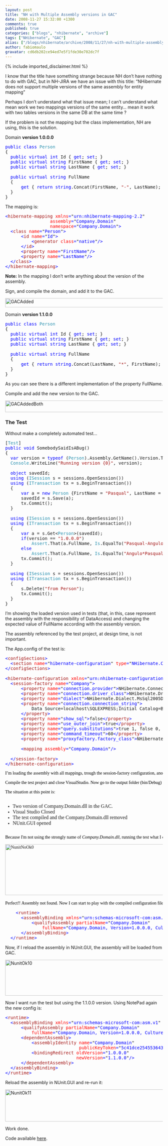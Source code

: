 ```yaml
---
layout: post
title: "NH with Multiple Assembly versions in GAC"
date: 2008-11-27 15:32:00 +1300
comments: true
published: true
categories: ["blogs", "nhibernate", "archive"]
tags: ["NHibernate", "GAC"]
alias: ["/blogs/nhibernate/archive/2008/11/27/nh-with-multiple-assembly-versions-in-gac.aspx"]
author: fabiomaulo
gravatar: cd6db202ce94ed7e5f1fde30e702dc7f
---
```

{% include imported_disclaimer.html %}
<p>I know that the title have something strange because NH don&rsquo;t have nothing to do with GAC, but in NH-JIRA we have an issue with this title: &ldquo;NHibernate does not support multiple versions of the same assembly for entity mapping&rdquo;</p>
<p>Perhaps I don&rsquo;t understand what that issue mean; I can&rsquo;t understand what mean work we two mappings versions of the same entity&hellip; mean it work with two tables versions in the same DB at the same time ?</p>
<p>If the problem is not the mapping but the class implementation, NH are using, this is the solution.</p>
<p>Domain <strong>version 1.0.0.0</strong></p>
<pre class="code"><span style="color: blue">public class </span><span style="color: #2b91af">Person<br /></span>{<br />  <span style="color: blue">public virtual int </span>Id { <span style="color: blue">get</span>; <span style="color: blue">set</span>; }<br />  <span style="color: blue">public virtual string </span>FirstName { <span style="color: blue">get</span>; <span style="color: blue">set</span>; }<br />  <span style="color: blue">public virtual string </span>LastName { <span style="color: blue">get</span>; <span style="color: blue">set</span>; }<br /><br />  <span style="color: blue">public virtual string </span>FullName<br />  {<br />      <span style="color: blue">get </span>{ <span style="color: blue">return string</span>.Concat(FirstName, <span style="color: #a31515">"-"</span>, LastName); }<br />  }<br />}</pre>
<p>The mapping is:</p>
<pre class="code"><span style="color: blue">&lt;</span><span style="color: #a31515">hibernate-mapping </span><span style="color: red">xmlns</span><span style="color: blue">=</span>"<span style="color: blue">urn:nhibernate-mapping-2.2</span>"<br />                 <span style="color: red">assembly</span><span style="color: blue">=</span>"<span style="color: blue">Company.Domain</span>"<br />                 <span style="color: red">namespace</span><span style="color: blue">=</span>"<span style="color: blue">Company.Domain</span>"<span style="color: blue">&gt;<br />  &lt;</span><span style="color: #a31515">class </span><span style="color: red">name</span><span style="color: blue">=</span>"<span style="color: blue">Person</span>"<span style="color: blue">&gt;<br />      &lt;</span><span style="color: #a31515">id </span><span style="color: red">name</span><span style="color: blue">=</span>"<span style="color: blue">Id</span>"<span style="color: blue">&gt;<br />          &lt;</span><span style="color: #a31515">generator </span><span style="color: red">class</span><span style="color: blue">=</span>"<span style="color: blue">native</span>"<span style="color: blue">/&gt;<br />      &lt;/</span><span style="color: #a31515">id</span><span style="color: blue">&gt;<br />      &lt;</span><span style="color: #a31515">property </span><span style="color: red">name</span><span style="color: blue">=</span>"<span style="color: blue">FirstName</span>"<span style="color: blue">/&gt;<br />      &lt;</span><span style="color: #a31515">property </span><span style="color: red">name</span><span style="color: blue">=</span>"<span style="color: blue">LastName</span>"<span style="color: blue">/&gt;<br />  &lt;/</span><span style="color: #a31515">class</span><span style="color: blue">&gt;<br />&lt;/</span><span style="color: #a31515">hibernate-mapping</span><span style="color: blue">&gt;<br /></span></pre>
<p><span style="font-weight: bold">Note:</span> In the mapping I don&rsquo;t write anything about the version of the assembly.</p>
<p>Sign, and compile the domain, and add it to the GAC.</p>
<p><a href="/cfs-file.ashx/__key/CommunityServer.Blogs.Components.WeblogFiles/nhibernate/GACAdded_5F00_73C2338C.png"><img border="0" width="644" src="/cfs-file.ashx/__key/CommunityServer.Blogs.Components.WeblogFiles/nhibernate/GACAdded_5F00_thumb_5F00_21435350.png" alt="GACAdded" height="29" style="border-top-width: 0px; display: inline; border-left-width: 0px; border-bottom-width: 0px; border-right-width: 0px" title="GACAdded" /></a> </p>
<p>Domain <strong>version 1.1.0.0</strong></p>
<pre class="code"><span style="color: blue">public class </span><span style="color: #2b91af">Person<br /></span>{<br />  <span style="color: blue">public virtual int </span>Id { <span style="color: blue">get</span>; <span style="color: blue">set</span>; }<br />  <span style="color: blue">public virtual string </span>FirstName { <span style="color: blue">get</span>; <span style="color: blue">set</span>; }<br />  <span style="color: blue">public virtual string </span>LastName { <span style="color: blue">get</span>; <span style="color: blue">set</span>; }<br /><br />  <span style="color: blue">public virtual string </span>FullName<br />  {<br />      <span style="color: blue">get </span>{ <span style="color: blue">return string</span>.Concat(LastName, <span style="color: #a31515">"*"</span>, FirstName); }<br />  }<br />}</pre>
<p>As you can see there is a different implementation of the property FullName.</p>
<p>Compile and add the new version to the GAC.</p>
<p><a href="/cfs-file.ashx/__key/CommunityServer.Blogs.Components.WeblogFiles/nhibernate/GACAddedBoth_5F00_439AE8C9.png"><img border="0" width="644" src="/cfs-file.ashx/__key/CommunityServer.Blogs.Components.WeblogFiles/nhibernate/GACAddedBoth_5F00_thumb_5F00_53A9B780.png" alt="GACAddedBoth" height="37" style="border-top-width: 0px; display: inline; border-left-width: 0px; border-bottom-width: 0px; border-right-width: 0px" title="GACAddedBoth" /></a> </p>
<h3>The Test</h3>
<p>Without make a completely automated test&hellip;</p>
<pre class="code">[<span style="color: #2b91af">Test</span>]<br /><span style="color: blue">public void </span>SomebodySaidIsABug()<br />{<br />  <span style="color: blue">var </span>version = <span style="color: blue">typeof </span>(<span style="color: #2b91af">Person</span>).Assembly.GetName().Version.ToString();<br />  <span style="color: #2b91af">Console</span>.WriteLine(<span style="color: #a31515">"Running version {0}"</span>, version);<br /><br />  <span style="color: blue">object </span>savedId;<br />  <span style="color: blue">using </span>(<span style="color: #2b91af">ISession </span>s = sessions.OpenSession())<br />  <span style="color: blue">using </span>(<span style="color: #2b91af">ITransaction </span>tx = s.BeginTransaction())<br />  {<br />      <span style="color: blue">var </span>a = <span style="color: blue">new </span><span style="color: #2b91af">Person </span>{FirstName = <span style="color: #a31515">"Pasqual"</span>, LastName = <span style="color: #a31515">"Angulo"</span>};<br />      savedId = s.Save(a);<br />      tx.Commit();<br />  }<br /><br />  <span style="color: blue">using </span>(<span style="color: #2b91af">ISession </span>s = sessions.OpenSession())<br />  <span style="color: blue">using </span>(<span style="color: #2b91af">ITransaction </span>tx = s.BeginTransaction())<br />  {<br />      <span style="color: blue">var </span>a = s.Get&lt;<span style="color: #2b91af">Person</span>&gt;(savedId);<br />      <span style="color: blue">if</span>(version == <span style="color: #a31515">"1.0.0.0"</span>)<br />          <span style="color: #2b91af">Assert</span>.That(a.FullName, <span style="color: #2b91af">Is</span>.EqualTo(<span style="color: #a31515">"Pasqual-Angulo"</span>));<br />      <span style="color: blue">else<br />          </span><span style="color: #2b91af">Assert</span>.That(a.FullName, <span style="color: #2b91af">Is</span>.EqualTo(<span style="color: #a31515">"Angulo*Pasqual"</span>));<br />      tx.Commit();<br />  }<br /><br />  <span style="color: blue">using </span>(<span style="color: #2b91af">ISession </span>s = sessions.OpenSession())<br />  <span style="color: blue">using </span>(<span style="color: #2b91af">ITransaction </span>tx = s.BeginTransaction())<br />  {<br />      s.Delete(<span style="color: #a31515">"from Person"</span>);<br />      tx.Commit();<br />  }<br />}</pre>
<p>I&rsquo;m showing the loaded version used in tests (that, in this, case represent the assembly with the responsibility of DataAccess) and changing the expected value of FullName according with the assembly version.</p>
<p>The assembly referenced by the test project, at design time, is not important.</p>
<p>The App.config of the test is:</p>
<pre class="code"><span style="color: blue">&lt;</span><span style="color: #a31515">configSections</span><span style="color: blue">&gt;<br />  &lt;</span><span style="color: #a31515">section </span><span style="color: red">name</span><span style="color: blue">=</span>"<span style="color: blue">hibernate-configuration</span>" <span style="color: red">type</span><span style="color: blue">=</span>"<span style="color: blue">NHibernate.Cfg.ConfigurationSectionHandler, NHibernate</span>"<span style="color: blue">/&gt;<br />&lt;/</span><span style="color: #a31515">configSections</span><span style="color: blue">&gt;<br /><br />&lt;</span><span style="color: #a31515">hibernate-configuration </span><span style="color: red">xmlns</span><span style="color: blue">=</span>"<span style="color: blue">urn:nhibernate-configuration-2.2</span>"<span style="color: blue">&gt;<br />  &lt;</span><span style="color: #a31515">session-factory </span><span style="color: red">name</span><span style="color: blue">=</span>"<span style="color: blue">Company</span>"<span style="color: blue">&gt;<br />      &lt;</span><span style="color: #a31515">property </span><span style="color: red">name</span><span style="color: blue">=</span>"<span style="color: blue">connection.provider</span>"<span style="color: blue">&gt;</span>NHibernate.Connection.DriverConnectionProvider<span style="color: blue">&lt;/</span><span style="color: #a31515">property</span><span style="color: blue">&gt;<br />      &lt;</span><span style="color: #a31515">property </span><span style="color: red">name</span><span style="color: blue">=</span>"<span style="color: blue">connection.driver_class</span>"<span style="color: blue">&gt;</span>NHibernate.Driver.SqlClientDriver<span style="color: blue">&lt;/</span><span style="color: #a31515">property</span><span style="color: blue">&gt;<br />      &lt;</span><span style="color: #a31515">property </span><span style="color: red">name</span><span style="color: blue">=</span>"<span style="color: blue">dialect</span>"<span style="color: blue">&gt;</span>NHibernate.Dialect.MsSql2005Dialect<span style="color: blue">&lt;/</span><span style="color: #a31515">property</span><span style="color: blue">&gt;<br />      &lt;</span><span style="color: #a31515">property </span><span style="color: red">name</span><span style="color: blue">=</span>"<span style="color: blue">connection.connection_string</span>"<span style="color: blue">&gt;<br />          </span>Data Source=localhost\SQLEXPRESS;Initial Catalog=BlogSpot;Integrated Security=True<br />      <span style="color: blue">&lt;/</span><span style="color: #a31515">property</span><span style="color: blue">&gt;<br />      &lt;</span><span style="color: #a31515">property </span><span style="color: red">name</span><span style="color: blue">=</span>"<span style="color: blue">show_sql</span>"<span style="color: blue">&gt;</span>false<span style="color: blue">&lt;/</span><span style="color: #a31515">property</span><span style="color: blue">&gt;<br />      &lt;</span><span style="color: #a31515">property </span><span style="color: red">name</span><span style="color: blue">=</span>"<span style="color: blue">use_outer_join</span>"<span style="color: blue">&gt;</span>true<span style="color: blue">&lt;/</span><span style="color: #a31515">property</span><span style="color: blue">&gt;<br />      &lt;</span><span style="color: #a31515">property </span><span style="color: red">name</span><span style="color: blue">=</span>"<span style="color: blue">query.substitutions</span>"<span style="color: blue">&gt;</span>true 1, false 0, yes 'Y', no 'N'<span style="color: blue">&lt;/</span><span style="color: #a31515">property</span><span style="color: blue">&gt;<br />      &lt;</span><span style="color: #a31515">property </span><span style="color: red">name</span><span style="color: blue">=</span>"<span style="color: blue">command_timeout</span>"<span style="color: blue">&gt;</span>60<span style="color: blue">&lt;/</span><span style="color: #a31515">property</span><span style="color: blue">&gt;<br />      &lt;</span><span style="color: #a31515">property </span><span style="color: red">name</span><span style="color: blue">=</span>"<span style="color: blue">proxyfactory.factory_class</span>"<span style="color: blue">&gt;</span>NHibernate.ByteCode.LinFu.ProxyFactoryFactory, NHibernate.ByteCode.LinFu<span style="color: blue">&lt;/</span><span style="color: #a31515">property</span><span style="color: blue">&gt;<br />    <br />      &lt;</span><span style="color: #a31515">mapping </span><span style="color: red">assembly</span><span style="color: blue">=</span>"<span style="color: blue">Company.Domain</span>"<span style="color: blue">/&gt;<br />    <br />  &lt;/</span><span style="color: #a31515">session-factory</span><span style="color: blue">&gt;<br />&lt;/</span><span style="color: #a31515">hibernate-configuration</span><span style="color: blue">&gt;</span></pre>
<pre class="code"><span style="color: blue"><span style="color: #000000; font-family: trebuchet ms">I&rsquo;m loading the assembly with all mappings, trough the session-factory configuration, another time without specify the assembly strong name.</span></span></pre>
<pre class="code"><span style="color: blue"><span style="color: #000000; font-family: trebuchet ms">Compile the test project and close VisualStudio. Now go to the output folder (bin/Debug) and delete the Company.Domain.dll file. Then open NUnit.Gui.</span></span></pre>
<pre class="code"><span style="color: blue"><span style="color: #000000; font-family: trebuchet ms">The situation at this point is:</span></span></pre>
<pre class="code"><ul><li><span style="font-family: 'Trebuchet MS'"><span style="font-size: medium">Two version of Company.Domain.dll in the GAC.</span></span><span style="font-size: medium"><br /></span></li><li><span style="font-family: 'Trebuchet MS'"><span style="font-size: medium">Visual Studio Closed</span></span><span style="font-size: medium"><br /></span></li><li><span style="font-family: 'Trebuchet MS'"><span style="font-size: medium">The test compiled and the Company.Domain.dll removed</span></span><span style="font-size: medium"><br /></span></li><li><span style="font-family: 'Trebuchet MS'"><span style="font-size: medium">NUnit.GUI opened</span></span><br /></li></ul></pre>
<pre class="code"><span style="color: blue"><span style="color: #000000; font-family: trebuchet ms">Because I'm not using the strongly name of <span style="font-style: italic">Company.Domain.dll</span>, running the test what I expect is that it fail</span></span></pre>
<pre class="code"><span style="color: blue"><span style="color: #000000; font-family: trebuchet ms"><a href="/cfs-file.ashx/__key/CommunityServer.Blogs.Components.WeblogFiles/nhibernate/NunitNoOk0_5F00_20D9B10C.png"><img border="0" width="642" src="/cfs-file.ashx/__key/CommunityServer.Blogs.Components.WeblogFiles/nhibernate/NunitNoOk0_5F00_thumb_5F00_34892B51.png" alt="NunitNoOk0" height="162" style="border-top-width: 0px; display: inline; border-left-width: 0px; border-bottom-width: 0px; border-right-width: 0px" title="NunitNoOk0" /></a>  </span></span></pre>
<pre class="code"><span style="color: blue"><span style="color: #000000; font-family: trebuchet ms">Perfect!! Assembly not found. Now I can start to play with the compiled configuration file (<span style="font-style: italic"><span style="font-weight: bold">DiffAssemblyVersion.dll.config</span></span>) using the NotePad.</span></span></pre>
<pre class="code">    <span style="color: blue">&lt;</span><span style="color: #a31515">runtime</span><span style="color: blue">&gt;<br />      &lt;</span><span style="color: #a31515">assemblyBinding </span><span style="color: red">xmlns</span><span style="color: blue">=</span>"<span style="color: blue">urn:schemas-microsoft-com:asm.v1</span>" <span style="color: red">applies-to</span><span style="color: blue">=</span>"<span style="color: blue">v2.0.50727</span>"<span style="color: blue">&gt;<br />          &lt;</span><span style="color: #a31515">qualifyAssembly </span><span style="color: red">partialName</span><span style="color: blue">=</span>"<span style="color: blue">Company.Domain</span>"<br />              <span style="color: red">fullName</span><span style="color: blue">=</span>"<span style="color: blue">Company.Domain, Version=1.0.0.0, Culture=neutral, PublicKeyToken=5c41dce254553643</span>" <span style="color: blue">/&gt;<br />      &lt;/</span><span style="color: #a31515">assemblyBinding</span><span style="color: blue">&gt;<br />  &lt;/</span><span style="color: #a31515">runtime</span><span style="color: blue">&gt;<br /></span></pre>
<p>
<a href="http://11011.net/software/vspaste"></a></p>
<p>Now, if I reload the assembly in NUnit.GUI, the assembly will be loaded from GAC.</p>
<p><a href="/cfs-file.ashx/__key/CommunityServer.Blogs.Components.WeblogFiles/nhibernate/NunitOk10_5F00_63DD318C.png"><img border="0" width="644" src="/cfs-file.ashx/__key/CommunityServer.Blogs.Components.WeblogFiles/nhibernate/NunitOk10_5F00_thumb_5F00_7A32D6D1.png" alt="NunitOk10" height="114" style="border-top-width: 0px; display: inline; border-left-width: 0px; border-bottom-width: 0px; border-right-width: 0px" title="NunitOk10" /></a> </p>
<p>Now I want run the test but using the 1.1.0.0 version. Using NotePad again the new config is:</p>
<pre class="code"><span style="color: blue">&lt;</span><span style="color: #a31515">runtime</span><span style="color: blue">&gt;<br />  &lt;</span><span style="color: #a31515">assemblyBinding </span><span style="color: red">xmlns</span><span style="color: blue">=</span>"<span style="color: blue">urn:schemas-microsoft-com:asm.v1</span>" <span style="color: red">applies-to</span><span style="color: blue">=</span>"<span style="color: blue">v2.0.50727</span>"<span style="color: blue">&gt;<br />      &lt;</span><span style="color: #a31515">qualifyAssembly </span><span style="color: red">partialName</span><span style="color: blue">=</span>"<span style="color: blue">Company.Domain</span>"<br />          <span style="color: red">fullName</span><span style="color: blue">=</span>"<span style="color: blue">Company.Domain, Version=1.0.0.0, Culture=neutral, PublicKeyToken=5c41dce254553643</span>" <span style="color: blue">/&gt;<br />      &lt;</span><span style="color: #a31515">dependentAssembly</span><span style="color: blue">&gt;<br />          &lt;</span><span style="color: #a31515">assemblyIdentity </span><span style="color: red">name</span><span style="color: blue">=</span>"<span style="color: blue">Company.Domain</span>"<br />                            <span style="color: red">publicKeyToken</span><span style="color: blue">=</span>"<span style="color: blue">5c41dce254553643</span>"<span style="color: blue">/&gt;<br />          &lt;</span><span style="color: #a31515">bindingRedirect </span><span style="color: red">oldVersion</span><span style="color: blue">=</span>"<span style="color: blue">1.0.0.0</span>"<br />                           <span style="color: red">newVersion</span><span style="color: blue">=</span>"<span style="color: blue">1.1.0.0</span>"<span style="color: blue">/&gt;<br />      &lt;/</span><span style="color: #a31515">dependentAssembly</span><span style="color: blue">&gt;<br />  &lt;/</span><span style="color: #a31515">assemblyBinding</span><span style="color: blue">&gt;<br />&lt;/</span><span style="color: #a31515">runtime</span><span style="color: blue">&gt;</span></pre>
<p>Reload the assembly in NUnit.GUI and re-run it:</p>
<p><a href="/cfs-file.ashx/__key/CommunityServer.Blogs.Components.WeblogFiles/nhibernate/NunitOk11_5F00_4528D852.png"><img border="0" width="644" src="/cfs-file.ashx/__key/CommunityServer.Blogs.Components.WeblogFiles/nhibernate/NunitOk11_5F00_thumb_5F00_34B06757.png" alt="NunitOk11" height="102" style="border-top-width: 0px; display: inline; border-left-width: 0px; border-bottom-width: 0px; border-right-width: 0px" title="NunitOk11" /></a> </p>
<p>Work done.</p>
<p>Code available <a href="http://code.google.com/p/unhaddins/source/browse/#svn/HunabKu/src/DiffAssemblyVersion">here</a>.</p>

